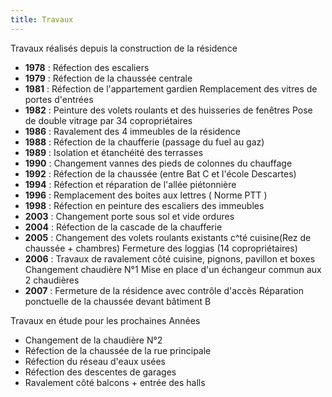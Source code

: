 ```yaml
---
title: Travaux
---
```


Travaux réalisés depuis la construction de la résidence

- **1978** : Réfection des escaliers
- **1979** : Réfection de la chaussée centrale
- **1981** : Réfection de l'appartement gardien
Remplacement des vitres de portes d'entrées
- **1982** : Peinture des volets roulants et des huisseries de fenêtres
Pose de double vitrage par 34 copropriétaires
- **1986** : Ravalement des 4 immeubles de la résidence
- **1988** : Réfection de la chaufferie (passage du fuel au gaz)
- **1989** : Isolation et étanchéité des terrasses
- **1990** : Changement vannes des pieds de colonnes du chauffage
- **1992** : Réfection de la chaussée (entre Bat C et l'école
Descartes)
- **1994** : Réfection et réparation de l'allée piétonnière
- **1996** : Remplacement des boites aux lettres ( Norme PTT )
- **1998** : Réfection en peinture des escaliers des immeubles
- **2003** : Changement porte sous sol et vide ordures
- **2004** : Réfection de la cascade de la chaufferie
- **2005** : Changement des volets roulants existants c^té cuisine(Rez de chaussée + chambres) Fermeture des loggias (14 copropriétaires)
- **2006** : Travaux de ravalement côté cuisine, pignons, pavillon et
boxes
Changement chaudière N°1
Mise en place d'un échangeur commun aux 2 chaudières
- **2007** : Fermeture de la résidence avec contrôle d'accès
Réparation ponctuelle de la chaussée devant bâtiment B

Travaux en étude pour les prochaines Années

- Changement de la chaudière N°2
- Réfection de la chaussée de la rue principale
- Réfection du réseau d'eaux usées
- Réfection des descentes de garages
- Ravalement côté balcons + entrée des halls
